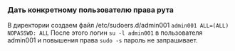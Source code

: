 ### Дать конкретному пользователю права рута 

В директории создаем файл /etc/sudoers.d/admin001
`admin001 ALL=(ALL) NOPASSWD: ALL`
После этого логин `su -l admin001` в пользователя admin001 и повышения права `sudo -s` пароль не запрашивает.

